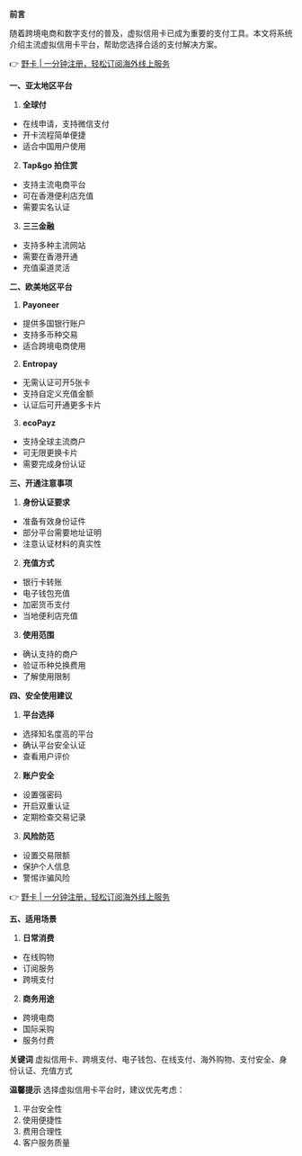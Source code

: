 **前言**

随着跨境电商和数字支付的普及，虚拟信用卡已成为重要的支付工具。本文将系统介绍主流虚拟信用卡平台，帮助您选择合适的支付解决方案。

👉 [野卡 | 一分钟注册，轻松订阅海外线上服务](https://bit.ly/bewildcard)

**一、亚太地区平台**

1. **全球付**
- 在线申请，支持微信支付
- 开卡流程简单便捷
- 适合中国用户使用

2. **Tap&go 拍住赏**
- 支持主流电商平台
- 可在香港便利店充值
- 需要实名认证

3. **三三金融**
- 支持多种主流网站
- 需要在香港开通
- 充值渠道灵活

**二、欧美地区平台**

1. **Payoneer**
- 提供多国银行账户
- 支持多币种交易
- 适合跨境电商使用

2. **Entropay**
- 无需认证可开5张卡
- 支持自定义充值金额
- 认证后可开通更多卡片

3. **ecoPayz**
- 支持全球主流商户
- 可无限更换卡片
- 需要完成身份认证

**三、开通注意事项**

1. **身份认证要求**
- 准备有效身份证件
- 部分平台需要地址证明
- 注意认证材料的真实性

2. **充值方式**
- 银行卡转账
- 电子钱包充值
- 加密货币支付
- 当地便利店充值

3. **使用范围**
- 确认支持的商户
- 验证币种兑换费用
- 了解使用限制

**四、安全使用建议**

1. **平台选择**
- 选择知名度高的平台
- 确认平台安全认证
- 查看用户评价

2. **账户安全**
- 设置强密码
- 开启双重认证
- 定期检查交易记录

3. **风险防范**
- 设置交易限额
- 保护个人信息
- 警惕诈骗风险

👉 [野卡 | 一分钟注册，轻松订阅海外线上服务](https://bit.ly/bewildcard)

**五、适用场景**

1. **日常消费**
- 在线购物
- 订阅服务
- 跨境支付

2. **商务用途**
- 跨境电商
- 国际采购
- 服务付费

**关键词**
虚拟信用卡、跨境支付、电子钱包、在线支付、海外购物、支付安全、身份认证、充值方式

**温馨提示**
选择虚拟信用卡平台时，建议优先考虑：
1. 平台安全性
2. 使用便捷性
3. 费用合理性
4. 客户服务质量